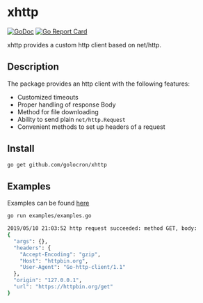 # xhttp

[![GoDoc](https://godoc.org/github.com/golocron/xhttp?status.svg)](https://godoc.org/github.com/golocron/xhttp) [![Go Report Card](https://goreportcard.com/badge/github.com/golocron/xhttp)](https://goreportcard.com/report/github.com/golocron/xhttp)

xhttp provides a custom http client based on net/http.

## Description

The package provides an http client with the following features:

- Customized timeouts
- Proper handling of response Body
- Method for file downloading
- Ability to send plain `net/http.Request`
- Convenient methods to set up headers of a request


## Install

```bash
go get github.com/golocron/xhttp
```

## Examples

Examples can be found [here](examples/examples.go)

```bash
go run examples/examples.go

2019/05/10 21:03:52 http request succeeded: method GET, body:
{
  "args": {},
  "headers": {
    "Accept-Encoding": "gzip",
    "Host": "httpbin.org",
    "User-Agent": "Go-http-client/1.1"
  },
  "origin": "127.0.0.1",
  "url": "https://httpbin.org/get"
}
```
